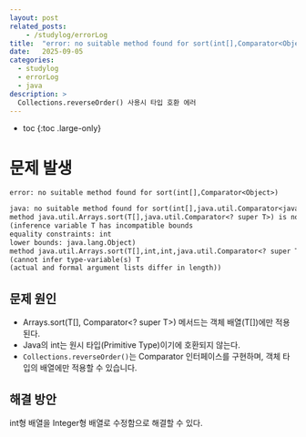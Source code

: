 ```yaml
---
layout: post
related_posts:
    - /studylog/errorLog
title:  "error: no suitable method found for sort(int[],Comparator<Object>)"
date:   2025-09-05
categories:
  - studylog
  - errorLog
  - java
description: >
  Collections.reverseOrder() 사용시 타입 호환 에러
---
```

* toc
{:toc .large-only}

# 문제 발생
`error: no suitable method found for sort(int[],Comparator<Object>)`
```txt
java: no suitable method found for sort(int[],java.util.Comparator<java.lang.Object>)
method java.util.Arrays.sort(T[],java.util.Comparator<? super T>) is not applicable
(inference variable T has incompatible bounds
equality constraints: int
lower bounds: java.lang.Object)
method java.util.Arrays.sort(T[],int,int,java.util.Comparator<? super T>) is not applicable
(cannot infer type-variable(s) T
(actual and formal argument lists differ in length))
```
## 문제 원인
* Arrays.sort(T[], Comparator<? super T>) 메서드는 객체 배열(T[])에만 적용된다. 
* Java의 int는 원시 타입(Primitive Type)이기에 호환되지 않는다. 
* `Collections.reverseOrder()`는 Comparator 인터페이스를 구현하며, 객체 타입의 배열에만 적용할 수 있습니다. 
## 해결 방안
int형 배열을 Integer형 배열로 수정함으로 해결할 수 있다.
